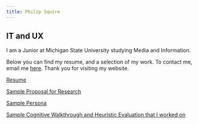 ```yaml
---
title: Philip Squire
---
```


## IT and UX

I am a Junior at Michigan State University studying Media and Information.

Below you can find my resume, and a selection of my work. To contact me, email me [here](mailto:squireph@msu.edu). Thank you for visiting my website.

[Resume](https://1drv.ms/b/s!Al_Szk_F4zDNgZtujf7P7inTCCsoZg)

[Sample Proposal for Research](https://1drv.ms/b/s!Al_Szk_F4zDNgZtsxwVaBytc_s-PMQ)

[Sample Persona](https://1drv.ms/w/s!Al_Szk_F4zDNix29PJm4Gyc-Xszl?e=jyAgTA)

[Sample Cognitive Walkthrough and Heuristic Evaluation that I worked on](https://1drv.ms/b/s!Al_Szk_F4zDNgZtyBGqATu4ZkiXo1g)

